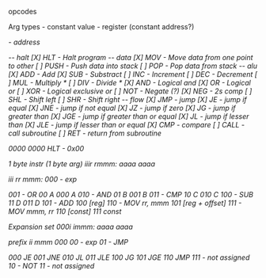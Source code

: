 opcodes

Arg types
<const> - constant value
<reg> - register (constant address?)
<address> - address
<effective address of ref>

-- halt
[X]     HLT - Halt program
-- data
[X]     MOV - Move data from one point to other
[ ]     PUSH - Push data into stack
[ ]     POP - Pop data from stack
-- alu
[X]     ADD - Add
[X]     SUB - Substract
[ ]     INC - Increment
[ ]     DEC - Decrement
[ ]     MUL - Multiply *
[ ]     DIV - Divide *
[X]     AND - Logical and
[X]     OR - Logical or
[ ]     XOR - Logical exclusive or
[ ]     NOT - Negate (?)
[X]     NEG - 2s comp
[ ]     SHL - Shift left
[ ]     SHR - Shift right
-- flow
[X]     JMP - jump
[X]     JE - jump if equal
[X]     JNE - jump if not equal
[X]     JZ - jump if zero
[X]     JG - jump if greater than
[X]     JGE - jump if greater than or equal
[X]     JL - jump if lesser than
[X]     JLE - jump if lesser than or equal
[X]     CMP - compare
[ ]     CALL - call subroutine
[ ]     RET - return from subroutine


0000 0000 HLT - 0x00

1 byte instr (1 byte arg) iiir rmmm: aaaa aaaa

iii             rr          mmm:
000 - exp

001 - OR        00 A        000 A
010 - AND       01 B        001 B
011 - CMP       10 C        010 C
100 - SUB       11 D        011 D
101 - ADD                   100 [reg]
110 - MOV rr, mmm           101 [reg + offset]
111 - MOV mmm, rr           110 [const]
                            111 const

Expansion set
000i immm: aaaa aaaa

prefix          ii          mmm
000             00 - exp
                01 - JMP                <address>
                            000 JE
                            001 JNE
                            010 JL
                            011 JLE
                            100 JG
                            101 JGE
                            110 JMP
                            111 - not assigned
                10 - NOT    <same mmm as prev sec>
                11 - not assigned


